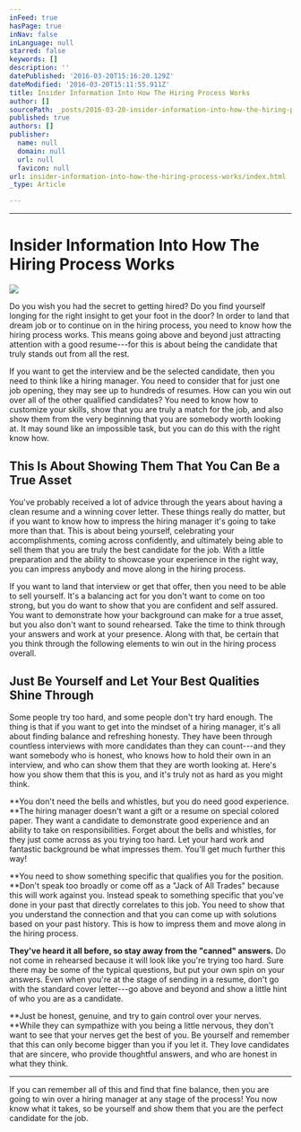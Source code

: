 ```yaml
---
inFeed: true
hasPage: true
inNav: false
inLanguage: null
starred: false
keywords: []
description: ''
datePublished: '2016-03-20T15:16:20.129Z'
dateModified: '2016-03-20T15:11:55.911Z'
title: Insider Information Into How The Hiring Process Works
author: []
sourcePath: _posts/2016-03-20-insider-information-into-how-the-hiring-process-works.md
published: true
authors: []
publisher:
  name: null
  domain: null
  url: null
  favicon: null
url: insider-information-into-how-the-hiring-process-works/index.html
_type: Article

---
```

****

# Insider Information Into How The Hiring Process Works
![](https://the-grid-user-content.s3-us-west-2.amazonaws.com/3a92bafc-60a3-4f89-ba02-28079cb48d76.jpg)

Do you wish you had the secret to getting hired? Do you find yourself longing for the right insight to get your foot in the door? In order to land that dream job or to continue on in the hiring process, you need to know how the hiring process works. This means going above and beyond just attracting attention with a good resume---for this is about being the candidate that truly stands out from all the rest.

If you want to get the interview and be the selected candidate, then you need to think like a hiring manager. You need to consider that for just one job opening, they may see up to hundreds of resumes. How can you win out over all of the other qualified candidates? You need to know how to customize your skills, show that you are truly a match for the job, and also show them from the very beginning that you are somebody worth looking at. It may sound like an impossible task, but you can do this with the right know how.

## This Is About Showing Them That You Can Be a True Asset

You've probably received a lot of advice through the years about having a clean resume and a winning cover letter. These things really do matter, but if you want to know how to impress the hiring manager it's going to take more than that. This is about being yourself, celebrating your accomplishments, coming across confidently, and ultimately being able to sell them that you are truly the best candidate for the job. With a little preparation and the ability to showcase your experience in the right way, you can impress anybody and move along in the hiring process.

If you want to land that interview or get that offer, then you need to be able to sell yourself. It's a balancing act for you don't want to come on too strong, but you do want to show that you are confident and self assured. You want to demonstrate how your background can make for a true asset, but you also don't want to sound rehearsed. Take the time to think through your answers and work at your presence. Along with that, be certain that you think through the following elements to win out in the hiring process overall. 

## Just Be Yourself and Let Your Best Qualities Shine Through

Some people try too hard, and some people don't try hard enough. The thing is that if you want to get into the mindset of a hiring manager, it's all about finding balance and refreshing honesty. They have been through countless interviews with more candidates than they can count---and they want somebody who is honest, who knows how to hold their own in an interview, and who can show them that they are worth looking at. Here's how you show them that this is you, and it's truly not as hard as you might think.

**You don't need the bells and whistles, but you do need good experience. **The hiring manager doesn't want a gift or a resume on special colored paper. They want a candidate to demonstrate good experience and an ability to take on responsibilities. Forget about the bells and whistles, for they just come across as you trying too hard. Let your hard work and fantastic background be what impresses them. You'll get much further this way!

**You need to show something specific that qualifies you for the position. **Don't speak too broadly or come off as a "Jack of All Trades" because this will work against you. Instead speak to something specific that you've done in your past that directly correlates to this job. You need to show that you understand the connection and that you can come up with solutions based on your past history. This is how to impress them and move along in the hiring process.

**They've heard it all before, so stay away from the "canned" answers.** Do not come in rehearsed because it will look like you're trying too hard. Sure there may be some of the typical questions, but put your own spin on your answers. Even when you're at the stage of sending in a resume, don't go with the standard cover letter---go above and beyond and show a little hint of who you are as a candidate.

**Just be honest, genuine, and try to gain control over your nerves. **While they can sympathize with you being a little nervous, they don't want to see that your nerves get the best of you. Be yourself and remember that this can only become bigger than you if you let it. They love candidates that are sincere, who provide thoughtful answers, and who are honest in what they think.

****

If you can remember all of this and find that fine balance, then you are going to win over a hiring manager at any stage of the process! You now know what it takes, so be yourself and show them that you are the perfect candidate for the job.